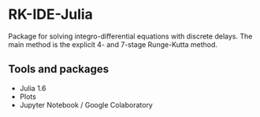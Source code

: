 # RK-IDE-Julia
Package for solving integro-differential equations with discrete delays.
The main method is the explicit 4- and 7-stage Runge-Kutta method.

Tools and packages
---------

* Julia 1.6
* Plots
* Jupyter Notebook / Google Colaboratory